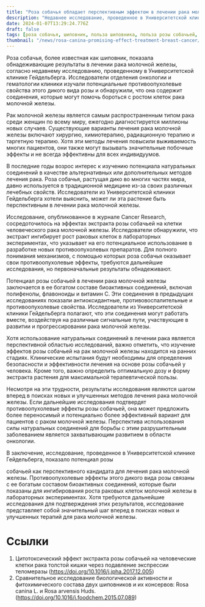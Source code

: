 ```yaml
---
title: "Роза собачья обладает перспективным эффектом в лечении рака молочной железы."
description: "Недавнее исследование, проведенное в Университетской клинике Гейдельберга, показало обнадеживающие эффекты Розы Собачьей в лечении рака молочной железы, предоставляя новую надежду пациентам."
date: 2024-01-07T13:29:24.776Z
draft: false
tags: [роза собачья, шиповник, польза шиповника, польза розы собачьей, лечение рака розой собачьей]
thumbnail: "/news/rosa-canina-promising-effect-treatment-breast-cancer/thumb.png"
---
```


Роза собачья, более известная как шиповник, показала обнадеживающие результаты в лечении рака молочной железы, согласно недавнему исследованию, проведенному в Университетской клинике Гейдельберга. Исследователи отделения онкологии и гематологии клиники изучали потенциальные противоопухолевые свойства этого дикого вида розы и обнаружили, что она содержит соединения, которые могут помочь бороться с ростом клеток рака молочной железы.

Рак молочной железы является самым распространенным типом рака среди женщин по всему миру, ежегодно диагностируется миллионы новых случаев. Существующие варианты лечения рака молочной железы включают хирургию, химиотерапию, радиационную терапию и таргетную терапию. Хотя эти методы лечения повысили выживаемость многих пациентов, они также могут вызывать значительные побочные эффекты и не всегда эффективны для всех индивидуумов.

В последние годы возрос интерес к изучению потенциала натуральных соединений в качестве альтернативных или дополнительных методов лечения рака. Роза собачья, растущая дико во многих частях мира, давно используется в традиционной медицине из-за своих различных лечебных свойств. Исследователи из Университетской клиники Гейдельберга хотели выяснить, может ли эта растение быть перспективным в лечении рака молочной железы.

Исследование, опубликованное в журнале Cancer Research, сосредоточилось на эффектах экстракта розы собачьей на клетки человеческого рака молочной железы. Исследователи обнаружили, что экстракт ингибирует рост раковых клеток в лабораторных экспериментах, что указывает на его потенциальное использование в разработке новых противоопухолевых препаратов. Для полного понимания механизмов, с помощью которых роза собачья оказывает свои противоопухолевые эффекты, требуются дальнейшие исследования, но первоначальные результаты обнадеживают.

Потенциал розы собачьей в лечении рака молочной железы заключается в ее богатом составе биоактивных соединений, включая полифенолы, флавоноиды и витамин С. Эти соединения в предыдущих исследованиях показали антиоксидантные, противовоспалительные и противоопухолевые свойства. Исследователи из Университетской клиники Гейдельберга полагают, что эти соединения могут работать вместе, воздействуя на различные сигнальные пути, участвующие в развитии и прогрессировании рака молочной железы.

Хотя использование натуральных соединений в лечении рака является перспективной областью исследований, важно отметить, что изучение эффектов розы собачьей на рак молочной железы находится на ранних стадиях. Клинические испытания будут необходимы для определения безопасности и эффективности лечения на основе розы собачьей у человека. Кроме того, важно определить оптимальную дозу и форму экстракта растения для максимальной терапевтической пользы.

Несмотря на эти трудности, результаты исследования являются шагом вперед в поисках новых и улучшенных методов лечения рака молочной железы. Если дальнейшие исследования подтвердят противоопухолевые эффекты розы собачьей, она может предложить более переносимый и потенциально более эффективный вариант для пациентов с раком молочной железы. Перспектива использования силы натуральных соединений для борьбы с этим разрушительным заболеванием является захватывающим развитием в области онкологии.

В заключение, исследование, проведенное в Университетской клинике Гейдельберга, показало потенциал розы

 собачьей как перспективного кандидата для лечения рака молочной железы. Противоопухолевые эффекты этого дикого вида розы связаны с ее богатым составом биоактивных соединений, которые были показаны для ингибирования роста раковых клеток молочной железы в лабораторных экспериментах. Хотя требуются дальнейшие исследования для подтверждения этих результатов, исследование представляет собой значительный шаг вперед в поисках новых и улучшенных терапий для рака молочной железы.

# Ссылки

1. Цитотоксический эффект экстракта розы собачьей на человеческие клетки рака толстой кишки через подавление экспрессии теломеразы (https://doi.org/10.1016/j.jpha.2017.12.005)
2. Сравнительное исследование биологической активности и фитохимического состава двух шиповников и их консервов: Rosa canina L. и Rosa arvensis Huds.
(https://doi.org/10.1016/j.foodchem.2015.07.089)

